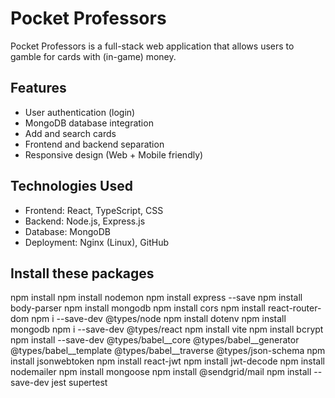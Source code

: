 # Pocket Professors

Pocket Professors is a full-stack web application that allows users to gamble for cards with (in-game) money.

##  Features

- User authentication (login)
- MongoDB database integration
- Add and search cards
- Frontend and backend separation
- Responsive design (Web + Mobile friendly)

##  Technologies Used

- Frontend: React, TypeScript, CSS
- Backend: Node.js, Express.js
- Database: MongoDB
- Deployment: Nginx (Linux), GitHub

## Install these packages
npm install
npm install nodemon
npm install express --save
npm install body-parser
npm install mongodb
npm install cors
npm install react-router-dom
npm i --save-dev @types/node
npm install dotenv
npm install mongodb
npm i --save-dev @types/react
npm install vite
npm install bcrypt
npm install --save-dev @types/babel__core @types/babel__generator @types/babel__template @types/babel__traverse @types/json-schema
npm install jsonwebtoken 
npm install react-jwt 
npm install jwt-decode
npm install nodemailer
npm install mongoose
npm install @sendgrid/mail
npm install --save-dev jest supertest